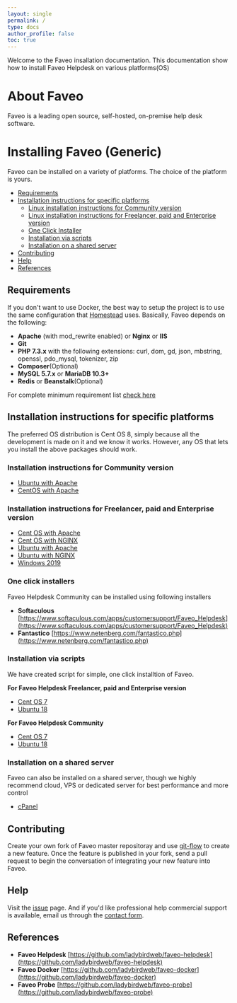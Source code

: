```yaml
---
layout: single
permalink: /
type: docs
author_profile: false
toc: true
---
```


Welcome to the Faveo insallation documentation.
This documentation show how to install Faveo Helpdesk on various platforms(OS)

# About Faveo
Faveo is a leading open source, self-hosted, on-premise help desk software. 


# Installing Faveo (Generic) <!-- omit in toc -->

Faveo can be installed on a variety of platforms. The choice of the platform is yours.

- [Requirements](#requirements)
- [Installation instructions for specific platforms](#installation-instructions-for-specific-platforms)
  - [Linux installation instructions for Community version](#markdown-generic-linux-instructions)
  - [Linux installation instructions for Freelancer, paid and Enterprise version](#markdown-generic-linux-instructions-enterprise)
  - [One Click Installer](#markdown-one-click-installer)
  - [Installation via scripts](#markdown-script-installer)
  - [Installation on a shared server](#markdown-shared-sever)
- [Contributing](#markdown-contributing)
- [Help](#markdown-help)
- [References](#markdown-references)

<a id="markdown-requirements" name="requirements"></a>
## Requirements

If you don't want to use Docker, the best way to setup the project is to use the same configuration that [Homestead](https://laravel.com/docs/homestead) uses. Basically, Faveo depends on the following:

-   **Apache** (with mod_rewrite enabled) or **Nginx** or **IIS**
-   **Git**
-   **PHP 7.3.x** with the following extensions: curl, dom, gd, json, mbstring, openssl, pdo_mysql, tokenizer, zip
-   **Composer**(Optional)
-   **MySQL 5.7.x** or **MariaDB 10.3+**
-   **Redis** or **Beanstalk**(Optional)

For complete minimum requirement list [check here](/docs/system-requirement/requirement)


<a id="markdown-installation-instructions-for-specific-platforms" name="installation-instructions-for-specific-platforms"></a>
## Installation instructions for specific platforms

The preferred OS distribution is Cent OS 8, simply because all the development is made on it and we know it works. However, any OS that lets you install the above packages should work.

<a id="markdown-generic-linux-instructions" name="generic-linux-instructions"></a>
### Installation instructions for Community version
* [Ubuntu with Apache](/docs/installation/providers/community/ubuntu-apache)
* [CentOS with Apache](/docs/installation/providers/community/centos-apache)

<a id="markdown-generic-linux-instructions-enterprise" name="generic-linux-instructions-enterprise"></a>
### Installation instructions for Freelancer, paid and Enterprise version
* [Cent OS with Apache](/docs/installation/providers/enterprise/centos-apache)
* [Cent OS with NGINX](/docs/installation/providers/enterprise/centos-nginx)
* [Ubuntu with Apache](/docs/installation/providers/enterprise/ubuntu-apache)
* [Ubuntu with NGINX](/docs/installation/providers/enterprise/ubuntu-nginx)
* [Windows 2019](/docs/installation/providers/enterprise/windows)

<a id="markdown-one-click-installer" name="markdown-one-click-installer"></a>
### One click installers 

Faveo Helpdesk Community can be installed using following installers
- **Softaculous** [https://www.softaculous.com/apps/customersupport/Faveo_Helpdesk](https://www.softaculous.com/apps/customersupport/Faveo_Helpdesk)
- **Fantastico** [https://www.netenberg.com/fantastico.php](https://www.netenberg.com/fantastico.php)

<a id="markdown-script-installer" name="markdown-script-installer"></a>
### Installation via scripts 
We have created script for simple, one click installtion of Faveo.

**For Faveo Helpdesk Freelancer, paid and Enterprise version**

* [Cent OS 7](/installation-scripts/helpdesk/centos7)
* [Ubuntu 18](/installation-scripts/helpdesk/ubuntu18)

**For Faveo Helpdesk Community**
* [Cent OS 7](/installation-scripts/helpdesk-community/centos7)
* [Ubuntu 18](/installation-scripts/helpdesk-cummunity/ubuntu16)

<a id="markdown-shared-sever" name="markdown-shared-sever"></a>
### Installation on a shared server

Faveo can also be installed on a shared server, though we highly recommend cloud, VPS or dedicated server for best performance and more control
* [cPanel](/docs/installation/providers/community/cpanel)

<a id="markdown-contributing" name="markdown-contributing"></a>
## Contributing

Create your own fork of Faveo master repositoray and use [git-flow](https://github.com/nvie/gitflow) to create a new feature. Once the feature is published in your fork, send a pull request to begin the conversation of integrating your new feature into Faveo.

<a id="markdown-help" name="markdown-help"></a>
## Help

Visit the [issue](https://github.com/ladybirdweb/issues) page. And if you'd like professional help commercial support is available, email us through the [contact form](http://www.faveohelpdesk.com/contact-us/).

<a id="markdown-references" name="markdown-references"></a>
## References

- **Faveo Helpdesk** [https://github.com/ladybirdweb/faveo-helpdesk](https://github.com/ladybirdweb/faveo-helpdesk)
- **Faveo Docker** [https://github.com/ladybirdweb/faveo-docker](https://github.com/ladybirdweb/faveo-docker)
- **Faveo Probe** [https://github.com/ladybirdweb/faveo-probe](https://github.com/ladybirdweb/faveo-probe)


